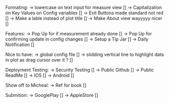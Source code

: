 

Formating: 
	-> lowercase on text input for measure view []
	-> Capitalization on Key Values on Config variables []
	-> Exit Buttons made standard not red []
	-> Make a lable instead of plot title []
	-> Make About view wayyyyy nicer []

Features:
	-> Pop Up for if measurement already done []
	-> Pop Up for confirming update in config changes []
	-> Setup a Tip Jar []
	-> Daily Notification []

Nice to have:
	-> global config file []
	-> slidding vertical line to highlight data in plot as drag cursor over it ? []

Deployment Testing: 
	-> Security Testing []
	-> Public Github []
	-> Public ReadMe []
	-> IOS []
	-> Android []


Show off to Micheal: 
	-> Ref for book []

Submition:
	-> GooglePlay []
	-> AppleStore []


